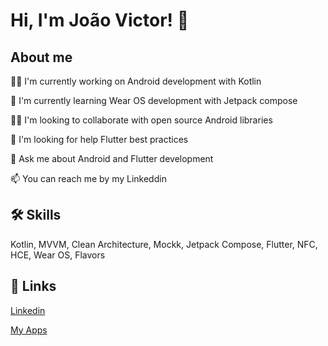 
# Hi, I'm João Victor! 👋


## About me
👩‍💻 I'm currently working on Android development with Kotlin

🧠 I'm currently learning Wear OS development with Jetpack compose

👯‍♀️ I'm looking to collaborate with open source Android libraries

🤔 I'm looking for help Flutter best practices

💬 Ask me about Android and Flutter development

📫 You can reach me by my Linkeddin

## 🛠 Skills
Kotlin, MVVM, Clean Architecture, Mockk, Jetpack Compose, Flutter, NFC, HCE, Wear OS, Flavors


## 🔗 Links
[Linkedin](https://www.linkedin.com/in/jvsena42/)

[My Apps]([https://linktr.ee/jvsena42](https://play.google.com/store/apps/developer?id=Jo%C3%A3o+Victor+Sena)https://play.google.com/store/apps/developer?id=Jo%C3%A3o+Victor+Sena)



